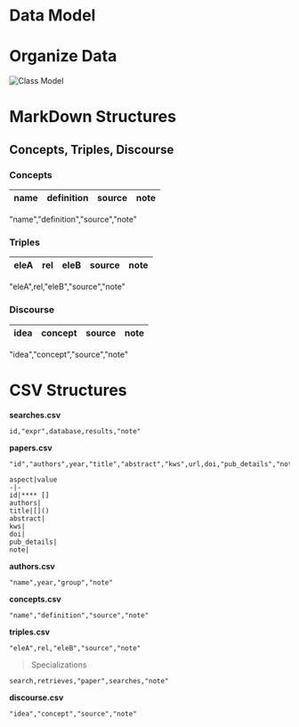 # Data Model

# Organize Data
![Class Model](https://www.plantuml.com/plantuml/png/TL1BJWCn3Dtd556tg1Li4OiME00Ix94dCJGYdyXs15NLkvFCP1YaWOq_VdxFdpqBa9JWrT5Pr1Yod7J0C22nCXwOzJC2cQC-goljR3NubQaw2m83CDQGa8iNhb5CWkgYElC9Cj92X2B7HAtjXD0an8d71Wmi14Pg-F7Py4A-JKYksbo6Lui2pgy779hYD252m4NvdLB9g_Q750rc-TrlySr59ox5cd0gP715Uo6NFOuiz7WO3_PJSly_wz6ngGXZVm12TMRQu2zMV_Fsh3VNkrtSJDzJesrLlRbfvNxpND_Eszrg9gFlL4ylbT7FLTrNaMMfXJ-N5eaVQ2REm1wZBS5_0m00)

# MarkDown Structures
## Concepts, Triples, Discourse
### Concepts
name|definition|source|note
-|-|-|-
"name","definition","source","note"

### Triples
eleA|rel|eleB|source|note
-|-|-|-|-
"eleA",rel,"eleB","source","note"

### Discourse
idea|concept|source|note
-|-|-|-
"idea","concept","source","note"

# CSV Structures
**searches.csv**
```
id,"expr",database,results,"note"
```
**papers.csv**
```
"id","authors",year,"title","abstract","kws",url,doi,"pub_details","note"
```
```
aspect|value
-|-
id|**** []
authors|
title|[]()
abstract|
kws|
doi|
pub_details|
note|
```
**authors.csv**
```
"name",year,"group","note"
```
**concepts.csv**
```
"name","definition","source","note"
```
**triples.csv**
```
"eleA",rel,"eleB","source","note"
```
> Specializations
```
search,retrieves,"paper",searches,"note"
```
**discourse.csv**
```
"idea","concept","source","note"
```


